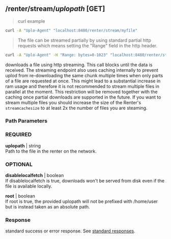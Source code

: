 ## /renter/stream/*uplopath* [GET]
> curl example

```sh
curl -A "Uplo-Agent" "localhost:8480/renter/stream/myfile"
```  

> The file can be streamed partially by using standard partial http requests
> which means setting the "Range" field in the http header.

```sh
curl -A "Uplo-Agent" -H "Range: bytes=0-1023" "localhost:8480/renter/stream/myfile"
```

downloads a file using http streaming. This call blocks until the data is
received. The streaming endpoint also uses caching internally to prevent uplod
from re-downloading the same chunk multiple times when only parts of a file are
requested at once. This might lead to a substantial increase in ram usage and
therefore it is not recommended to stream multiple files in parallel at the
moment. This restriction will be removed together with the caching once partial
downloads are supported in the future. If you want to stream multiple files you
should increase the size of the Renter's `streamcachesize` to at least 2x the
number of files you are steaming.

### Path Parameters
### REQUIRED
**uplopath** | string  
Path to the file in the renter on the network.

### OPTIONAL
**disablelocalfetch** | boolean  
If disablelocalfetch is true, downloads won't be served from disk even if the
file is available locally.

**root** | boolean  
If root is true, the provided uplopath will not be prefixed with /home/user but is instead taken as an absolute path.

### Response

standard success or error response. See [standard
responses](#standard-responses).